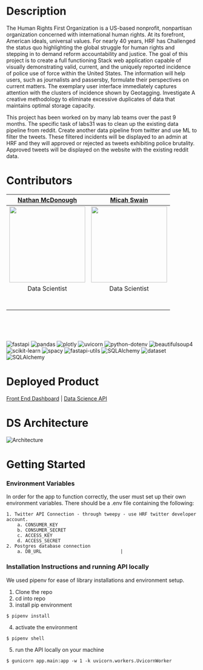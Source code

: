 # Description

The Human Rights First Organization is a US-based nonprofit, nonpartisan organization concerned with international human rights. At its forefront, American ideals, universal values. For nearly 40 years, HRF has Challenged the status quo highlighting the global struggle for human rights and stepping in to demand reform accountability and justice. The goal of this project is to create a full functioning Stack web application capable of visually demonstrating valid, current, and the uniquely reported incidence of police use of force within the United States. The information will help users, such as journalists and passersby, formulate their perspectives on current matters. The exemplary user interface immediately captures attention with the clusters of incidence shown by Geotagging. Investigate A creative methodology to eliminate excessive duplicates of data that maintains optimal storage capacity.

This project has been worked on by many lab teams over the past 9 months. The specific task of labs31 was to clean up the existing data pipeline from reddit. Create another data pipeline from twitter and use ML to filter the tweets. These filtered incidents will be displayed to an admin at HRF and they will approved or rejected as tweets exhibiting police brutality.  Approved tweets will be displayed on the website with the existing reddit data.


# Contributors

| [Nathan McDonough](https://github.com/n8mcdunna/) | [Micah Swain](https://github.com/micahks/)
| :---: | :---: |
| [<img src="https://avatars.githubusercontent.com/u/58824684?s=400&u=c5bb9e015949f55456817b746bec9c0eeccd8128&v=4" width = "200" />](https://github.com/n8mcdunna) | [<img src="https://avatars.githubusercontent.com/u/43398469?s=400&u=5bf2613945277963cc0fa324fac0aec60b5664ef&v=4" width = "200" />](https://github.com/micahks/) |
| Data Scientist | Data Scientist | 
|[<img src="https://github.com/favicon.ico" width="15"> ](https://github.com/n8mcdunna) | [<img src="https://github.com/favicon.ico" width="15"> ](https://github.com/micahks/) |
| [ <img src="https://static.licdn.com/sc/h/al2o9zrvru7aqj8e1x2rzsrca" width="15"> ](https://www.linkedin.com/in/n8mcdunna/) | [ <img src="https://static.licdn.com/sc/h/al2o9zrvru7aqj8e1x2rzsrca" width="15"> ](https://www.linkedin.com/in/micah-swain/) | [ <img                      

<br>          

<br>
<br>

![fastapi](https://img.shields.io/badge/fastapi-0.60.1-blue)
![pandas](https://img.shields.io/badge/pandas-1.1.0-blueviolet)
![plotly](https://img.shields.io/badge/plotly-4.9.0-brightgreen)
![uvicorn](https://img.shields.io/badge/uvicorn-0.11.8-ff69b4)
![python-dotenv](https://img.shields.io/badge/python--dotenv-0.14.0-green)
![beautifulsoup4](https://img.shields.io/badge/beautifulsoup4-4.9.1-orange)
![scikit-learn](https://img.shields.io/badge/scikit--learn-0.23.2-yellow)
![spacy](https://img.shields.io/badge/spacy-2.3.2-lightgrey)
![fastapi-utils](https://img.shields.io/badge/fastapi--utils-0.2.1-informational)
![SQLAlchemy](https://img.shields.io/badge/SQLAlchemy-11.3.20-yellowgreen)
![dataset](https://img.shields.io/badge/tweepy-3.10.0-9cf)
![SQLAlchemy](https://img.shields.io/badge/dataset-1.4.5-grey)


# Deployed Product
[Front End Dashboard](https://a.humanrightsfirst.dev/) |
[Data Science API](http://hrf-labs31.eba-pa4ytqk2.us-east-1.elasticbeanstalk.com/#/)


# DS Architecture
![Architecture](https://raw.githubusercontent.com/n8mcdunna/human-rights-first-ds-labs31/main/DS-Flow%20Chart.png)


# Getting Started

### Environment Variables

In order for the app to function correctly, the user must set up their own environment variables. There should be a .env file containing the following:

	1. Twitter API Connection - through tweepy - use HRF twitter developer account.
		a. CONSUMER_KEY
		b. CONSUMER_SECRET
		c. ACCESS_KEY
		d. ACCESS_SECRET
	2. Postgres database connection 
		a. DB_URL                             |

### Installation Instructions and running API locally

We used pipenv for ease of library installations and environment setup. 

1. Clone the repo
2. cd into repo
3. install pip environment
```terminal
$ pipenv install
```
4. activate the environment
```terminal
$ pipenv shell
```
5. run the API locally on your machine
```terminal
$ gunicorn app.main:app -w 1 -k uvicorn.workers.UvicornWorker
